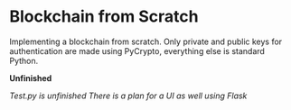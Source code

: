 # Blockchain from Scratch
Implementing a blockchain from scratch. 
Only private and public keys for authentication are made using PyCrypto, everything else is standard Python.

**Unfinished**

_Test.py is unfinished
There is a plan for a UI as well using Flask_
